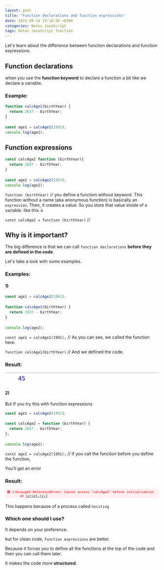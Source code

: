 ```yaml
---
layout: post
title: "Function declarations and function expressions"
date: 2021-09-14 13:18:50 +0200
categories: Notes-JavaScript
tags: Notes JavaScript function
---
```




Let's learn about the difference between function declarations and function expressions.



## Function declarations

when you use the **function keyword** to declare a function a bit like we declare a variable.

### Example:

```js
function calcAge1(birthYear) {
  return 2037 - birthYear;
}

const age1 = calcAge1(1991);
console.log(age1);
```



## Function expressions

```js
const calcAge2 function (birthYear){
  return 2037 - birthYear;
}

const age2 = calcAge2(1991);
console.log(age2);
```



`function (birthYear)` // you define a function without keyword. This function without a name (aka anonymous function) is basically an `expression`. Then, it creates a value. So you store that value inside of a variable. like this ↓

`const calcAge2 = function (birthYear)` // 



## Why is it important?

The big difference is that we can call `function declarations` **before they are defined in the code**.



Let's take a look with some examples.



### Examples:

#### 1)

```js
const age1 = calcAge1(1991);

function calcAge1(birthYear) {
  return 2037 - birthYear;
}

console.log(age2);
```

`const age1 = calcAge1(1991);` // As you can see, we called the function here.

`function calcAge1(birthYear)` // And we defined the code.

### Result:

![image-20210914125730446](/assets/img/2021-09-14-function-declarations-vs-expressions/image-20210914125730446.png)



#### 2)

But If you try this with function expressions

```js
const age1 = calcAge2(1991);

const calcAge2 = function (birthYear) {
  return 2037 - birthYear;
};

console.log(age2);

```

`const age1 = calcAge2(1991);` // if you call the function before you define the function,

You'll get an error

### Result:

![image-20210914130016854](/assets/img/2021-09-14-function-declarations-vs-expressions/image-20210914130016854.png)





This happens because of a process called `hoisting`





### Which one should I use?

It depends on your preference.

but for clean code, `function expressions` are better.

Because it forces you to define all the functions at the top of the code and then you can call them later. 

It makes the code more **structured**.



